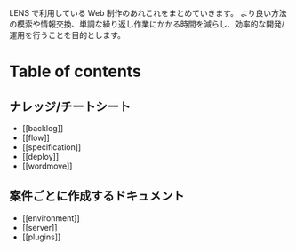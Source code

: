LENS で利用している Web 制作のあれこれをまとめていきます。
より良い方法の模索や情報交換、単調な繰り返し作業にかかる時間を減らし、効率的な開発/運用を行うことを目的とします。

# Table of contents

## ナレッジ/チートシート
- [[backlog]]
- [[flow]]
- [[specification]]
- [[deploy]]
- [[wordmove]]

## 案件ごとに作成するドキュメント
- [[environment]]
- [[server]]
- [[plugins]]

